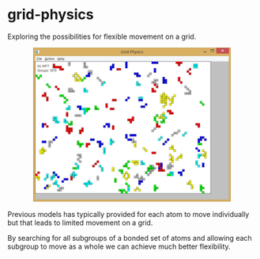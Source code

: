 # grid-physics
Exploring the possibilities for flexible movement on a grid.

<p align="center"><img src="grid_physics_screenshot.png" width="400"></p>

Previous models has typically provided for each atom to move individually but that leads to limited movement on a grid. 

By searching for all subgroups of a bonded set of atoms and allowing each subgroup to move as a whole we can achieve much better flexibility.
